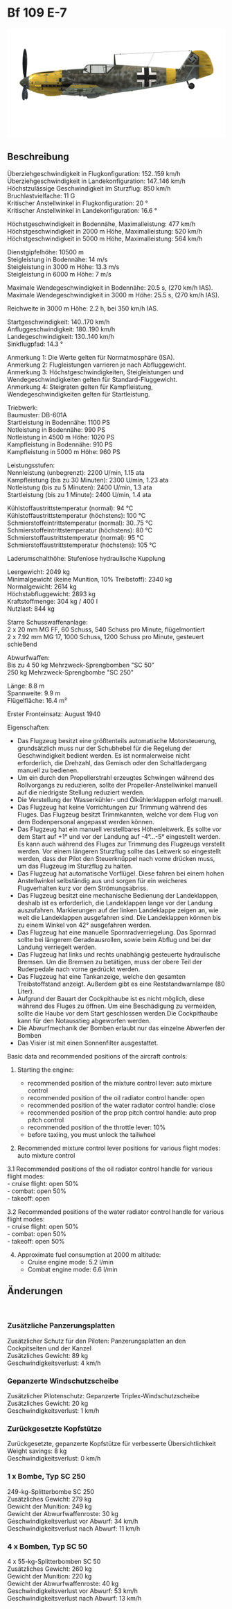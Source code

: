 # Bf 109 E-7  
  
![bf109e7](../images/bf109e7.png)  
  
## Beschreibung  
  
Überziehgeschwindigkeit in Flugkonfiguration: 152..159 km/h  
Überziehgeschwindigkeit in Landekonfiguration: 147..146 km/h  
Höchstzulässige Geschwindigkeit im Sturzflug: 850 km/h  
Bruchlastvielfache: 11 G  
Kritischer Anstellwinkel in Flugkonfiguration: 20 °  
Kritischer Anstellwinkel in Landekonfiguration: 16.6 °  
  
Höchstgeschwindigkeit in Bodennähe, Maximalleistung: 477 km/h  
Höchstgeschwindigkeit in 2000 m Höhe, Maximalleistung: 520 km/h  
Höchstgeschwindigkeit in 5000 m Höhe, Maximalleistung: 564 km/h  
  
Dienstgipfelhöhe: 10500 m  
Steigleistung in Bodennähe: 14 m/s  
Steigleistung in 3000 m Höhe: 13.3 m/s  
Steigleistung in 6000 m Höhe: 7 m/s  
  
Maximale Wendegeschwindigkeit in Bodennähe: 20.5 s, (270 km/h IAS).  
Maximale Wendegeschwindigkeit in 3000 m Höhe: 25.5 s, (270 km/h IAS).  
  
Reichweite in 3000 m Höhe: 2.2 h, bei 350 km/h IAS.  
  
Startgeschwindigkeit: 140..170 km/h  
Anfluggeschwindigkeit: 180..190 km/h  
Landegeschwindigkeit: 130..140 km/h  
Sinkflugpfad: 14.3 °  
  
Anmerkung 1: Die Werte gelten für Normatmosphäre (ISA).  
Anmerkung 2: Flugleistungen varrieren je nach Abfluggewicht.  
Anmerkung 3: Höchstgeschwindigkeiten, Steigleistungen und Wendegeschwindigkeiten gelten für Standard-Fluggewicht.  
Anmerkung 4: Steigraten gelten für Kampfleistung, Wendegeschwindigkeiten gelten für Startleistung.  
  
Triebwerk:  
Baumuster: DB-601A  
Startleistung in Bodennähe: 1100 PS  
Notleistung in Bodennähe: 990 PS  
Notleistung in 4500 m Höhe: 1020 PS  
Kampfleistung in Bodennähe: 910 PS  
Kampfleistung in 5000 m Höhe: 960 PS  
  
Leistungsstufen:  
Nennleistung (unbegrenzt): 2200 U/min, 1.15 ata  
Kampfleistung (bis zu 30 Minuten): 2300 U/min, 1.23 ata  
Notleistung (bis zu 5 Minuten): 2400 U/min, 1.3 ata  
Startleistung (bis zu 1 Minute): 2400 U/min, 1.4 ata  
  
Kühlstoffaustrittstemperatur (normal): 94 °C  
Kühlstoffaustrittstemperatur (höchstens): 100 °C  
Schmierstoffeintrittstemperatur (normal): 30..75 °C  
Schmierstoffeintrittstemperatur (höchstens): 80 °C  
Schmierstoffaustrittstemperatur (normal): 95 °C  
Schmierstoffaustrittstemperatur (höchstens): 105 °C  
  
Laderumschalthöhe: Stufenlose hydraulische Kupplung  
  
Leergewicht: 2049 kg  
Minimalgewicht (keine Munition, 10% Treibstoff): 2340 kg  
Normalgewicht: 2614 kg  
Höchstabfluggewicht: 2893 kg  
Kraftstoffmenge: 304 kg / 400 l  
Nutzlast: 844 kg  
  
Starre Schusswaffenanlage:  
2 x 20 mm MG FF, 60 Schuss, 540 Schuss pro Minute, flügelmontiert  
2 x 7.92 mm MG 17, 1000 Schuss, 1200 Schuss pro Minute, gesteuert schießend  
  
Abwurfwaffen:  
Bis zu 4 50 kg Mehrzweck-Sprengbomben "SC 50"  
250 kg Mehrzweck-Sprengbombe "SC 250"  
  
Länge: 8.8 m  
Spannweite: 9.9 m  
Flügelfläche: 16.4 m²  
  
Erster Fronteinsatz: August 1940  
  
Eigenschaften:  
- Das Flugzeug besitzt eine größtenteils automatische Motorsteuerung, grundsätzlich muss nur der Schubhebel für die Regelung der Geschwindigkeit bedient werden. Es ist normalerweise nicht erforderlich, die Drehzahl, das Gemisch oder den Schaltladergang manuell zu bedienen.  
- Um ein durch den Propellerstrahl erzeugtes Schwingen während des Rollvorgangs zu reduzieren, sollte der Propeller-Anstellwinkel manuell auf die niedrigste Stellung reduziert werden.  
- Die Verstellung der Wasserkühler- und Ölkühlerklappen erfolgt manuell.  
- Das Flugzeug hat keine Vorrichtungen zur Trimmung während des Fluges. Das Flugzeug besitzt Trimmkannten, welche vor dem Flug von dem Bodenpersonal angepasst werden können.  
- Das Flugzeug hat ein manuell verstellbares Höhenleitwerk. Es sollte vor dem Start auf +1° und vor der Landung auf -4°...-5° eingestellt werden. Es kann auch während des Fluges zur Trimmung des Flugzeugs verstellt werden. Vor einem längeren Sturzflug sollte das Leitwerk so eingestellt werden, dass der Pilot den Steuerknüppel nach vorne drücken muss, um das Flugzeug im Sturzflug zu halten.  
- Das Flugzeug hat automatische Vorflügel. Diese fahren bei einem hohen Anstellwinkel selbständig aus und sorgen für ein weicheres Flugverhalten kurz vor dem Strömungsabriss.  
- Das Flugzeug besitzt eine mechanische Bedienung der Landeklappen, deshalb ist es erforderlich, die Landeklappen lange vor der Landung auszufahren. Markierungen auf der linken Landeklappe zeigen an, wie weit die Landeklappen ausgefahren sind. Die Landeklappen können bis zu einem Winkel von 42° ausgefahren werden.  
- Das Flugzeug hat eine manuelle Spornradverriegelung. Das Spornrad sollte bei längerem Geradeausrollen, sowie beim Abflug und bei der Landung verriegelt werden.  
- Das Flugzeug hat links und rechts unabhängig gesteuerte hydraulische Bremsen. Um die Bremsen zu betätigen, muss der obere Teil der Ruderpedale nach vorne gedrückt werden.  
- Das Flugzeug hat eine Tankanzeige, welche den gesamten Treibstoffstand anzeigt. Außerdem gibt es eine Reststandwarnlampe (80 Liter).  
- Aufgrund der Bauart der Cockpithaube ist es nicht möglich, diese während des Fluges zu öffnen. Um eine Beschädigung zu vermeiden, sollte die Haube vor dem Start geschlossen werden.Die Cockpithaube kann für den Notausstieg abgeworfen werden.  
- Die Abwurfmechanik der Bomben erlaubt nur das einzelne Abwerfen der Bomben  
- Das Visier ist mit einen Sonnenfilter ausgestattet.  
  
Basic data and recommended positions of the aircraft controls:  
1. Starting the engine:  
	- recommended position of the mixture control lever: auto mixture control  
	- recommended position of the oil radiator control handle: open  
	- recommended position of the water radiator control handle: close  
	- recommended position of the prop pitch control handle: auto prop pitch control  
	- recommended position of the throttle lever: 10%  
	- before taxiing, you must unlock the tailwheel  
  
2. Recommended mixture control lever positions for various flight modes: auto mixture control  
  
3.1 Recommended positions of the oil radiator control handle for various flight modes:  
	- cruise flight: open 50%  
	- combat: open 50%  
	- takeoff: open  
  
3.2 Recommended positions of the water radiator control handle for various flight modes:  
	- cruise flight: open 50%  
	- combat: open 50%  
	- takeoff: open 50%  
  
4. Approximate fuel consumption at 2000 m altitude:  
	- Cruise engine mode: 5.2 l/min  
	- Combat engine mode: 6.6 l/min  
  
## Änderungen  
  ﻿
  
  
### Zusätzliche Panzerungsplatten  
  
Zusätzlicher Schutz für den Piloten: Panzerungsplatten an den Cockpitseiten und der Kanzel  
Zusätzliches Gewicht: 89 kg  
Geschwindigkeitsverlust: 4 km/h  ﻿
  
  
### Gepanzerte Windschutzscheibe  
  
Zusätzlicher Pilotenschutz: Gepanzerte Triplex-Windschutzscheibe  
Zusätzliches Gewicht: 20 kg  
Geschwindigkeitsverlust: 1 km/h  ﻿
  
  
### Zurückgesetzte Kopfstütze  
  
Zurückgesetzte, gepanzerte Kopfstütze für verbesserte Übersichtlichkeit  
Weight savings: 8 kg  
Geschwindigkeitsverlust: 0 km/h  ﻿
  
  
### 1 x Bombe, Typ SC 250  
  
249-kg-Splitterbombe SC 250  
Zusätzliches Gewicht: 279 kg  
Gewicht der Munition: 249 kg  
Gewicht der Abwurfwaffenroste: 30 kg  
Geschwindigkeitsverlust vor Abwurf: 34 km/h  
Geschwindigkeitsverlust nach Abwurf: 11 km/h  ﻿
  
  
### 4 x Bomben, Typ SC 50  
  
4 x 55-kg-Splitterbomben SC 50  
Zusätzliches Gewicht: 260 kg  
Gewicht der Munition: 220 kg  
Gewicht der Abwurfwaffenroste: 40 kg  
Geschwindigkeitsverlust vor Abwurf: 53 km/h  
Geschwindigkeitsverlust nach Abwurf: 13 km/h  